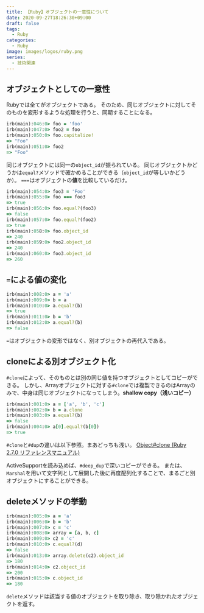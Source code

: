 ```yaml
---
title: 【Ruby】オブジェクトの一意性について
date: 2020-09-27T18:26:30+09:00
draft: false
tags:
  - Ruby
categories:
  - Ruby
image: images/logos/ruby.png
series:
  - 技術関連
---
```


## オブジェクトとしての一意性

Rubyでは全てがオブジェクトである。
そのため、同じオブジェクトに対してそのものを変形するような処理を行うと、同期することになる。

```rb
irb(main):046:0> foo = 'foo'
irb(main):047:0> foo2 = foo
irb(main):050:0> foo.capitalize!
=> "Foo"
irb(main):051:0> foo2
=> "Foo"
```

同じオブジェクトには同一の`object_id`が振られている。
同じオブジェクトかどうかは`equal?`メソッドで確かめることができる（`object_id`が等しいかどうか）。
`===`はオブジェクトの**値**を比較しているだけ。


```rb
irb(main):054:0> foo3 = 'Foo'
irb(main):055:0> foo === foo3
=> true
irb(main):056:0> foo.equal?(foo3)
=> false
irb(main):057:0> foo.equal?(foo2)
=> true
irb(main):058:0> foo.object_id
=> 240
irb(main):059:0> foo2.object_id
=> 240
irb(main):060:0> foo3.object_id
=> 260
```

## `=`による値の変化

```rb
irb(main):008:0> a = 'a'
irb(main):009:0> b = a
irb(main):010:0> a.equal?(b)
=> true
irb(main):011:0> b = 'b'
irb(main):012:0> a.equal?(b)
=> false
```

`=`はオブジェクトの変形ではなく、別オブジェクトの再代入である。

## cloneによる別オブジェクト化

`#clone`によって、そのものとは別の同じ値を持つオブジェクトとしてコピーができる。
しかし、Arrayオブジェクトに対する`#clone`では複製できるのはArrayのみで、中身は同じオブジェクトになってしまう。**shallow copy（浅いコピー）**

```rb
irb(main):001:0> a = ['a', 'b', 'c']
irb(main):002:0> b = a.clone
irb(main):003:0> a.equal?(b)
=> false
irb(main):004:0> a[0].equal?(b[0])
=> true
```

`#clone`と`#dup`の違いは以下参照。まあどっちも浅い。
[Object\#clone \(Ruby 2\.7\.0 リファレンスマニュアル\)](https://docs.ruby-lang.org/ja/latest/method/Object/i/clone.html)

ActiveSupportを読み込めば、`#deep_dup`で深いコピーができる。
または、`Marshal`を用いて文字列として展開した後に再度配列化することで、まるごと別オブジェクトにすることができる。

## deleteメソッドの挙動

```rb
irb(main):005:0> a = 'a'
irb(main):006:0> b = 'b'
irb(main):007:0> c = 'c'
irb(main):008:0> array = [a, b, c]
irb(main):009:0> c2 = 'c'
irb(main):010:0> c.equal?(d)
=> false
irb(main):013:0> array.delete(c2).object_id
=> 180
irb(main):014:0> c2.object_id
=> 200
irb(main):015:0> c.object_id
=> 180
```

`delete`メソッドは該当する値のオブジェクトを取り除き、取り除かれたオブジェクトを返す。

